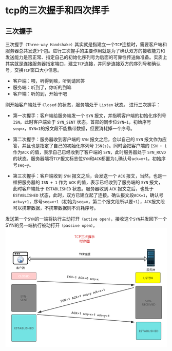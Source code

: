 # tcp的三次握手和四次挥手

## 三次握手

三次握手`（Three-way Handshake）`其实就是指建立一个`TCP`连接时，需要客户端和服务器总共发送`3`个包。进行三次握手的主要作用就是为了确认双方的接收能力和发送能力是否正常、指定自己的初始化序列号为后面的可靠性传送做准备。实质上其实就是连接服务器指定端口，建立`TCP`连接，并同步连接双方的序列号和确认号，交换`TCP`窗口大小信息。

- 客户端：喂，听得到嘛，听到请回答
- 服务端：听到了，你听的到嘛
- 客户端：听的到，开始干吧

刚开始客户端处于 `Closed` 的状态，服务端处于 `Listen` 状态。
进行三次握手：

- 第一次握手：客户端给服务端发一个 `SYN` 报文，并指明客户端的初始化序列号 `ISN`。此时客户端处于 `SYN_SENT` 状态。首部的同步位`SYN=1`，初始序号`seq=x`，`SYN=1`的报文段不能携带数据，但要消耗掉一个序号。

- 第二次握手：服务器收到客户端的 `SYN` 报文之后，会以自己的 `SYN` 报文作为应答，并且也是指定了自己的初始化序列号 `ISN(s)`。同时会把客户端的 `ISN + 1` 作为`ACK` 的值，表示自己已经收到了客户端的 `SYN`，此时服务器处于 `SYN_RCVD` 的状态。服务器端将`TCP`报文标志位`SYN`和`ACK`都置为`1`,确认号`ack=x+1`，初始序号`seq=y`。

- 第三次握手：客户端收到 `SYN` 报文之后，会发送一个 `ACK` 报文，当然，也是一样把服务器的 `ISN + 1` 作为 `ACK` 的值，表示已经收到了服务端的 `SYN` 报文，此时客户端处于 `ESTABLISHED` 状态。服务器收到 `ACK` 报文之后，也处于 `ESTABLISHED` 状态，此时，双方已建立起了连接。确认报文段`ACK=1`，确认号`ack=y+1`，序号`seq=x+1`（初始为`seq=x`，第二个报文段所以要`+1`），`ACK`报文段可以携带数据，不携带数据则不消耗序号。

发送第一个`SYN`的一端将执行主动打开`（active open）`，接收这个`SYN`并发回下一个SYN的另一端执行被动打开`（passive open）`。
![](./img/three.png)